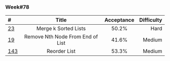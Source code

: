 ### Week#78

| # | Title | Acceptance | Difficulty
| :------------ |:---------------:| :-----:| -----:|
| [23](https://leetcode.com/problems/merge-k-sorted-lists/) | Merge k Sorted Lists | 50.2% | Hard |
| [19](https://leetcode.com/problems/remove-nth-node-from-end-of-list/) | Remove Nth Node From End of List | 41.6% | Medium |
| [143](https://leetcode.com/problems/reorder-list/) | Reorder List | 53.3% | Medium |